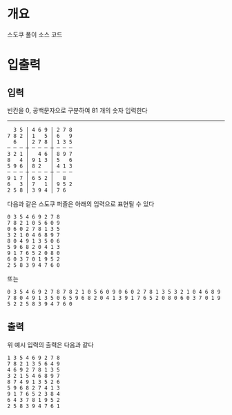 # 개요
스도쿠 풀이 소스 코드

# 입출력
## 입력
빈칸을 0, 공백문자으로 구분하여 81 개의 숫자 입력한다

- - -

```
  3 5 │ 4 6 9 │ 2 7 8 
7 8 2 │ 1   5 │ 6   9 
  6   │ 2 7 8 │ 1 3 5 
─ ─ ─ ┼ ─ ─ ─ ┼ ─ ─ ─ 
3 2 1 │   4 6 │ 8 9 7 
8   4 │ 9 1 3 │ 5   6 
5 9 6 │ 8 2   │ 4 1 3 
─ ─ ─ ┼ ─ ─ ─ ┼ ─ ─ ─ 
9 1 7 │ 6 5 2 │   8   
6   3 │ 7   1 │ 9 5 2 
2 5 8 │ 3 9 4 │ 7 6   
```

다음과 같은 스도쿠 퍼즐은 아래의 입력으로 표현될 수 있다

```
0 3 5 4 6 9 2 7 8 
7 8 2 1 0 5 6 0 9 
0 6 0 2 7 8 1 3 5 
3 2 1 0 4 6 8 9 7 
8 0 4 9 1 3 5 0 6 
5 9 6 8 2 0 4 1 3 
9 1 7 6 5 2 0 8 0 
6 0 3 7 0 1 9 5 2 
2 5 8 3 9 4 7 6 0 
```
또는
```
0 3 5 4 6 9 2 7 8 7 8 2 1 0 5 6 0 9 0 6 0 2 7 8 1 3 5 3 2 1 0 4 6 8 9 7 8 0 4 9 1 3 5 0 6 5 9 6 8 2 0 4 1 3 9 1 7 6 5 2 0 8 0 6 0 3 7 0 1 9 5 2 2 5 8 3 9 4 7 6 0
```

## 출력
위 예시 입력의 출력은 다음과 같다
```
1 3 5 4 6 9 2 7 8 
7 8 2 1 3 5 6 4 9 
4 6 9 2 7 8 1 3 5 
3 2 1 5 4 6 8 9 7 
8 7 4 9 1 3 5 2 6 
5 9 6 8 2 7 4 1 3 
9 1 7 6 5 2 3 8 4 
6 4 3 7 8 1 9 5 2 
2 5 8 3 9 4 7 6 1 
```
